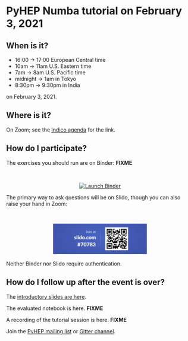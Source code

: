 # PyHEP Numba tutorial on February 3, 2021

## When is it?

   * 16:00 → 17:00 European Central time
   * 10am → 11am U.S. Eastern time
   * 7am → 8am U.S. Pacific time
   * midnight → 1am in Tokyo
   * 8:30pm → 9:30pm in India

on February 3, 2021.

## Where is it?

On Zoom; see the [Indico agenda](https://indico.cern.ch/event/985350/) for the link.

## How do I participate?

The exercises you should run are on Binder:  **FIXME**

<br>
<p align="center">
  <a href="FIXME FIXME FIXME">
    <img src="https://mybinder.org/badge_logo.svg" alt="Launch Binder" height="40">
  </a>
<br>

The primary way to ask questions will be on Slido, though you can also raise your hand in Zoom:

<br>
<p align="center">
  <a href="https://app.sli.do/event/5qgdr4ir">
    <img src="img/slido.png" alt="Launch Slido" width="50%">
  </a>
<br>

Neither Binder nor Slido require authentication.

## How do I follow up after the event is over?

The [introductory slides are here](intro.pdf).

The evaluated notebook is here.  **FIXME**

A recording of the tutorial session is here.  **FIXME**

Join the [PyHEP mailing list](https://hepsoftwarefoundation.org/workinggroups/pyhep.html) or [Gitter channel](https://gitter.im/HSF/PyHEP).
